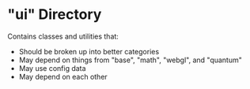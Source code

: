 # "ui" Directory

Contains classes and utilities that:

- Should be broken up into better categories
- May depend on things from "base", "math", "webgl", and "quantum"
- May use config data
- May depend on each other
